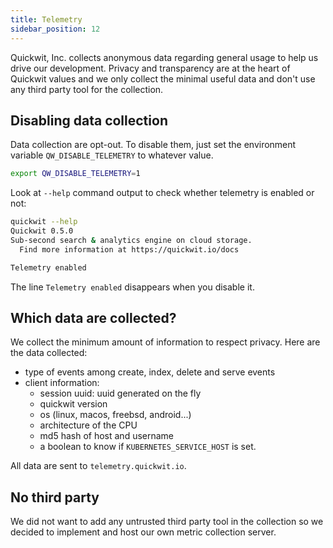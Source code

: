 ```yaml
---
title: Telemetry
sidebar_position: 12
---
```


Quickwit, Inc. collects anonymous data regarding general usage to help us drive our development. Privacy and transparency are at the heart of Quickwit values and we only collect the minimal useful data and don't use any third party tool for the collection.

## Disabling data collection

Data collection are opt-out. To disable them, just set the environment variable `QW_DISABLE_TELEMETRY` to whatever value.

```bash
export QW_DISABLE_TELEMETRY=1
```

Look at `--help` command output to check whether telemetry is enabled or not:
```bash
quickwit --help
Quickwit 0.5.0
Sub-second search & analytics engine on cloud storage.
  Find more information at https://quickwit.io/docs

Telemetry enabled
```

The line `Telemetry enabled` disappears when you disable it.

## Which data are collected?

We collect the minimum amount of information to respect privacy. Here are the data collected:
- type of events among create, index, delete and serve events
- client information:
  - session uuid: uuid generated on the fly
  - quickwit version
  - os (linux, macos, freebsd, android...)
  - architecture of the CPU
  - md5 hash of host and username
  - a boolean to know if `KUBERNETES_SERVICE_HOST` is set.

All data are sent to `telemetry.quickwit.io`.

## No third party

We did not want to add any untrusted third party tool in the collection so we decided to implement and host our own metric collection server.
